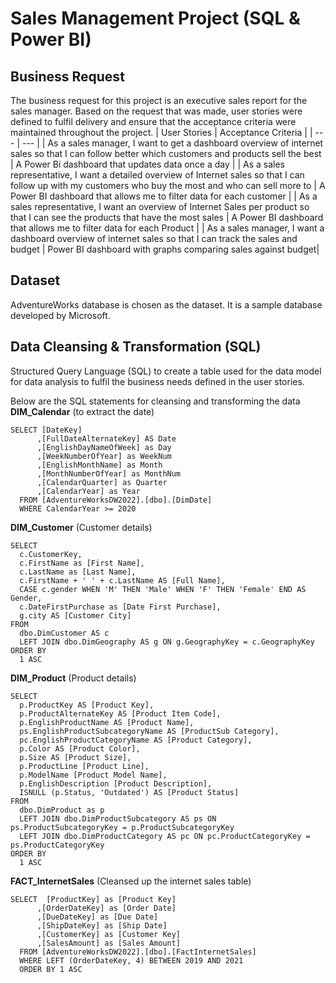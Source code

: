 # Sales Management Project (SQL & Power BI)

## Business Request 
The business request for this project is an executive sales report for the sales manager.
Based on the request that was made, user stories were defined to fulfil delivery and ensure that the acceptance criteria were maintained throughout the project.
| User Stories | Acceptance Criteria |
| --- | --- |
| As a sales manager, I want to get a dashboard overview of internet sales so that I can follow better which customers and products sell the best | A Power Bi dashboard that updates data once a day |
| As a sales representative, I want a detailed overview of Internet sales so that I can follow up with my customers who buy the most and who can sell more to | A Power BI dashboard that allows me to filter data for each customer |
| As a sales representative, I want an overview of Internet Sales per product so that I can see the products that have the most sales | A Power BI dashboard that allows me to filter data for each Product |
| As a sales manager, I want a dashboard overview of internet sales so that I can track the sales and budget | Power BI dashboard with graphs comparing sales against budget|

## Dataset
AdventureWorks database is chosen as the dataset. It is a sample database developed by Microsoft.

## Data Cleansing & Transformation (SQL)
Structured Query Language (SQL) to create a table used for the data model for data analysis to fulfil the business needs defined in the user stories.

Below are the SQL statements for cleansing and transforming the data
**DIM_Calendar** (to extract the date)
```
SELECT [DateKey]
      ,[FullDateAlternateKey] AS Date
      ,[EnglishDayNameOfWeek] as Day
      ,[WeekNumberOfYear] as WeekNum
      ,[EnglishMonthName] as Month
      ,[MonthNumberOfYear] as MonthNum
      ,[CalendarQuarter] as Quarter
      ,[CalendarYear] as Year
  FROM [AdventureWorksDW2022].[dbo].[DimDate]
  WHERE CalendarYear >= 2020
```
**DIM_Customer** (Customer details)
```
SELECT 
  c.CustomerKey, 
  c.FirstName as [First Name], 
  c.LastName as [Last Name], 
  c.FirstName + ' ' + c.LastName AS [Full Name], 
  CASE c.gender WHEN 'M' THEN 'Male' WHEN 'F' THEN 'Female' END AS Gender, 
  c.DateFirstPurchase as [Date First Purchase], 
  g.city AS [Customer City] 
FROM 
  dbo.DimCustomer AS c 
  LEFT JOIN dbo.DimGeography AS g ON g.GeographyKey = c.GeographyKey 
ORDER BY 
  1 ASC
```
**DIM_Product** (Product details)
```
SELECT 
  p.ProductKey AS [Product Key], 
  p.ProductAlternateKey AS [Product Item Code], 
  p.EnglishProductName AS [Product Name], 
  ps.EnglishProductSubcategoryName AS [ProductSub Category], 
  pc.EnglishProductCategoryName AS [Product Category], 
  p.Color AS [Product Color], 
  p.Size AS [Product Size], 
  p.ProductLine [Product Line], 
  p.ModelName [Product Model Name], 
  p.EnglishDescription [Product Description], 
  ISNULL (p.Status, 'Outdated') AS [Product Status] 
FROM 
  dbo.DimProduct as p 
  LEFT JOIN dbo.DimProductSubcategory AS ps ON ps.ProductSubcategoryKey = p.ProductSubcategoryKey 
  LEFT JOIN dbo.DimProductCategory AS pc ON pc.ProductCategoryKey = ps.ProductCategoryKey 
ORDER BY 
  1 ASC
```
**FACT_InternetSales** (Cleansed up the internet sales table)
```
SELECT  [ProductKey] as [Product Key]
      ,[OrderDateKey] as [Order Date] 
      ,[DueDateKey] as [Due Date]
      ,[ShipDateKey] as [Ship Date]
      ,[CustomerKey] as [Customer Key]
      ,[SalesAmount] as [Sales Amount]
  FROM [AdventureWorksDW2022].[dbo].[FactInternetSales]
  WHERE LEFT (OrderDateKey, 4) BETWEEN 2019 AND 2021
  ORDER BY 1 ASC
```
